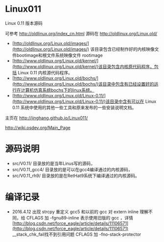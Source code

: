 Linux011
========

Linux 0.11 版本源码

可参考 http://oldlinux.org/index_cn.html
源码在 http://oldlinux.org/Linux.old/

- [http://oldlinux.org/Linux.old/images/](http://oldlinux.org/Linux.old/images/) 该目录包含已经制作好的内核映像文件bootimage和根文件系统映像文件 rootimage
- [http://www.oldlinux.org/Linux.old/kernel/](http://www.oldlinux.org/Linux.old/kernel/)该目录包含内核原代码程序，包括 Linux 0.11 内核源代码程序。
- [http://www.oldlinux.org/Linux.old/bochs/](http://www.oldlinux.org/Linux.old/bochs/)该目录中包含有已经设置好的运行在计算机仿真系统bochs下的linux系统。
- [http://www.oldlinux.org/Linux.old/Linux-0.11/](http://www.oldlinux.org/Linux.old/Linux-0.11/)该目录中含有可以在 Linux 0.11 系统中使用的其他一些工具和原来发布的一些安装说明文档。


主页在 http://jinghang.github.io/Linux011/

http://wiki.osdev.org/Main_Page

# 源码说明
- src/V0.11/ 目录放的是当年Linus写的源码，
- src/V0.11_gcc4/ 目录放的是可以在gcc4编译通过的内核源码，
- src/V0.11_rh9/ 目录放的是在RetHat9系统下编译通过的内核源码。

# 编译记录
- 2016.4.12
出现 strcpy 重定义 gcc5 和以前的 gcc 对 extern inline 理解不同，给 CFLAGS 加 -fgnu89-inline 表示使用旧版的 gcc ，详情[http://blog.csdn.net/force_eagle/article/details/11106571](http://blog.csdn.net/force_eagle/article/details/11106571)<br/>
__stack_chk_fail找不到引用问题 CFLAGS 加 -fno-stack-protector


